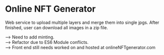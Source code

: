 # Online NFT Generator 

Web service to upload multiple layers and merge them into single jpgs. After finished, user can download all images in a zip file. 

  --> Need to add minting.  
  --> Refactor due to ES6 Module conflicts.  
  --> Front end still needs worked on and hosted at onlineNFTgenerator.com
